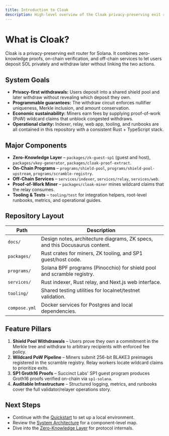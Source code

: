 ```yaml
---
title: Introduction to Cloak
description: High-level overview of the Cloak privacy-preserving exit router on Solana and its core building blocks.
---
```


# What is Cloak?

Cloak is a privacy-preserving exit router for Solana. It combines zero-knowledge proofs, on-chain verification, and off-chain services to let users deposit SOL privately and withdraw later without linking the two actions.

## System Goals

- **Privacy-first withdrawals:** Users deposit into a shared shield pool and later withdraw without revealing which deposit they own.
- **Programmable guarantees:** The withdraw circuit enforces nullifier uniqueness, Merkle inclusion, and amount conservation.
- **Economic sustainability:** Miners earn fees by supplying proof-of-work (PoW) wildcard claims that unblock congested withdraws.
- **Operational clarity:** Indexer, relay, web app, tooling, and runbooks are all contained in this repository with a consistent Rust + TypeScript stack.

## Major Components

- **Zero-Knowledge Layer** – `packages/zk-guest-sp1` (guest and host), `packages/vkey-generator`, `packages/cloak-proof-extract`.
- **On-Chain Programs** – `programs/shield-pool`, `programs/shield-pool-upstream`, `programs/scramble-registry`.
- **Off-Chain Services** – `services/indexer`, `services/relay`, `services/web`.
- **Proof-of-Work Miner** – `packages/cloak-miner` mines wildcard claims that the relay consumes.
- **Tooling & Tests** – `tooling/test` for integration helpers, root-level runbooks, metrics, and operational guides.

## Repository Layout

| Path | Description |
| --- | --- |
| `docs/` | Design notes, architecture diagrams, ZK specs, and this Docusaurus content. |
| `packages/` | Rust crates for miners, ZK tooling, and SP1 guest/host code. |
| `programs/` | Solana BPF programs (Pinocchio) for shield pool and scramble registry. |
| `services/` | Rust indexer, Rust relay, and Next.js web interface. |
| `tooling/` | Shared testing utilities for localnet/testnet validation. |
| `compose.yml` | Docker services for Postgres and local dependencies. |

## Feature Pillars

1. **Shield Pool Withdrawals** – Users prove they own a commitment in the Merkle tree and withdraw to arbitrary recipients with enforced fee policy.
2. **Wildcard PoW Pipeline** – Miners submit 256-bit BLAKE3 preimages registered in the scramble registry. Relay workers locate wildcard claims to prioritize exits.
3. **SP1 Groth16 Proofs** – Succinct Labs' SP1 guest program produces Groth16 proofs verified on-chain via `sp1-solana`.
4. **Auditable Infrastructure** – Structured logging, metrics, and runbooks cover the full validator/relayer operations story.

## Next Steps

- Continue with the [Quickstart](./quickstart.md) to set up a local environment.
- Review the [System Architecture](./system-architecture.md) for a component-level map.
- Dive into the [Zero-Knowledge Layer](../zk/README.md) for protocol internals.
